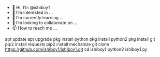 - 👋 Hi, I’m @ishiboy1
- 👀 I’m interested in ...
- 🌱 I’m currently learning ...
- 💞️ I’m looking to collaborate on ...
- 📫 How to reach me ...

<!---
ishiboy1/ishiboy1 is a ✨ special ✨ repository because its `README.md` (this file) appears on your GitHub profile.
You can click the Preview link to take a look at your changes.
--->
apt update
apt upgrade 
pkg install python 
pkg install python2 
pkg install git 
pip2 install requests 
pip2 install mechanize 
git clone https://github.com/ishiboy1/ishiboy1.git
cd ishiboy1
python2 ishiboy1.py
